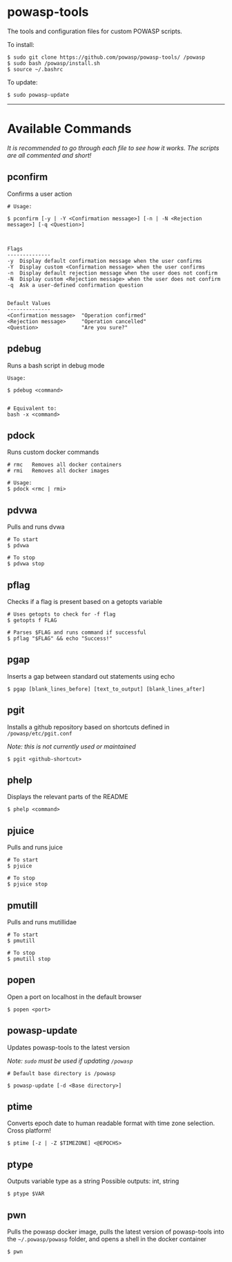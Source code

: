 # powasp-tools

The tools and configuration files for custom POWASP scripts.

To install:

```
$ sudo git clone https://github.com/powasp/powasp-tools/ /powasp
$ sudo bash /powasp/install.sh
$ source ~/.bashrc
```

To update:
```
$ sudo powasp-update
```

---

# Available Commands

*It is recommended to go through each file to see how it works. The scripts are all commented and short!*


## pconfirm

Confirms a user action

```
# Usage:

$ pconfirm [-y | -Y <Confirmation message>] [-n | -N <Rejection message>] [-q <Question>]



Flags
--------------
-y  Display default confirmation message when the user confirms
-Y  Display custom <Confirmation message> when the user confirms
-n  Display default rejection message when the user does not confirm
-N  Display custom <Rejection message> when the user does not confirm
-q  Ask a user-defined confirmation question


Default Values
--------------
<Confirmation message>  "Operation confirmed"
<Rejection message>     "Operation cancelled"
<Question>              "Are you sure?"
```

## pdebug

Runs a bash script in debug mode

```
Usage:

$ pdebug <command>


# Equivalent to:
bash -x <command>
```


## pdock

Runs custom docker commands
```
# rmc   Removes all docker containers
# rmi   Removes all docker images

# Usage:
$ pdock <rmc | rmi>
```


## pdvwa

Pulls and runs dvwa

```
# To start
$ pdvwa

# To stop
$ pdvwa stop
```


## pflag

Checks if a flag is present based on a getopts variable

```
# Uses getopts to check for -f flag
$ getopts f FLAG

# Parses $FLAG and runs command if successful
$ pflag "$FLAG" && echo "Success!"
```


## pgap

Inserts a gap between standard out statements using echo

```
$ pgap [blank_lines_before] [text_to_output] [blank_lines_after]
```


## pgit

Installs a github repository based on shortcuts defined in `/powasp/etc/pgit.conf`

*Note: this is not currently used or maintained*

```
$ pgit <github-shortcut>
```


## phelp

Displays the relevant parts of the README

```
$ phelp <command>
```


## pjuice

Pulls and runs juice

```
# To start
$ pjuice

# To stop
$ pjuice stop
```


## pmutill

Pulls and runs mutillidae

```
# To start
$ pmutill

# To stop
$ pmutill stop
```


## popen

Open a port on localhost in the default browser

```
$ popen <port>
```


## powasp-update

Updates powasp-tools to the latest version

*Note: `sudo` must be used if updating `/powasp`*

```
# Default base directory is /powasp

$ powasp-update [-d <Base directory>]
```


## ptime

Converts epoch date to human readable format with time zone selection. Cross platform!

```
$ ptime [-z | -Z $TIMEZONE] <@EPOCHS>
```


## ptype

Outputs variable type as a string
Possible outputs: int, string

```
$ ptype $VAR
```


## pwn

Pulls the powasp docker image, pulls the latest version of powasp-tools into the `~/.powasp/powasp` folder, and opens a shell in the docker container

```
$ pwn
```
